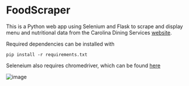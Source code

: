 # FoodScraper

This is a Python web app using Selenium and Flask to scrape and display menu and nutritional data from the Carolina Dining Services [website](dining.unc.edu). 

Required dependencies can be installed with 
 
`pip install -r requirements.txt`

Seleneium also requires chromedriver, which can be found [here](https://chromedriver.chromium.org/downloads)

![image](https://i.imgur.com/2JdpJnE.png)
